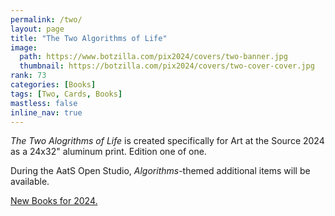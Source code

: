 ```yaml
---
permalink: /two/
layout: page
title: "The Two Algorithms of Life"
image:
  path: https://www.botzilla.com/pix2024/covers/two-banner.jpg
  thumbnail: https://botzilla.com/pix2024/covers/two-cover-cover.jpg
rank: 73
categories: [Books]
tags: [Two, Cards, Books]
mastless: false
inline_nav: true
---
```


_The Two Alogrithms of Life_ is created specifically for Art at the Source 2024 as a 24x32" aluminum print. Edition one of one.

During the AatS Open Studio, _Algorithms_-themed additional items will be available.

<a href="{{ site.url }}/book24">New Books for 2024.</a>

<!--
<figure class="align-center">
<img src="https://www.botzilla.com/pix2024/Bjorke-AATS-BizCard-sRGB-web.jpg">
<figcaption>See You on June First</figcaption>
</figure>
-->
